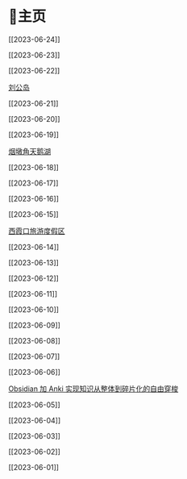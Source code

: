 # 🏡主页

[[2023-06-24]]

[[2023-06-23]]

[[2023-06-22]]

[刘公岛](%E5%88%98%E5%85%AC%E5%B2%9B.md)

[[2023-06-21]]

[[2023-06-20]]

[[2023-06-19]]

[烟墩角天鹅湖](%E7%83%9F%E5%A2%A9%E8%A7%92%E5%A4%A9%E9%B9%85%E6%B9%96.md)

[[2023-06-18]]

[[2023-06-17]]

[[2023-06-16]]

[[2023-06-15]]

[西霞口旅游度假区](%E8%A5%BF%E9%9C%9E%E5%8F%A3%E6%97%85%E6%B8%B8%E5%BA%A6%E5%81%87%E5%8C%BA.md)

[[2023-06-14]]

[[2023-06-13]]

[[2023-06-12]]

[[2023-06-11]]

[[2023-06-10]]

[[2023-06-09]]

[[2023-06-08]]

[[2023-06-07]]

[[2023-06-06]]

[Obsidian 加 Anki 实现知识从整体到碎片化的自由穿梭](Obsidian%20%E5%8A%A0%20Anki%20%E5%AE%9E%E7%8E%B0%E7%9F%A5%E8%AF%86%E4%BB%8E%E6%95%B4%E4%BD%93%E5%88%B0%E7%A2%8E%E7%89%87%E5%8C%96%E7%9A%84%E8%87%AA%E7%94%B1%E7%A9%BF%E6%A2%AD.md)

[[2023-06-05]]

[[2023-06-04]]

[[2023-06-03]]

[[2023-06-02]]

[[2023-06-01]]